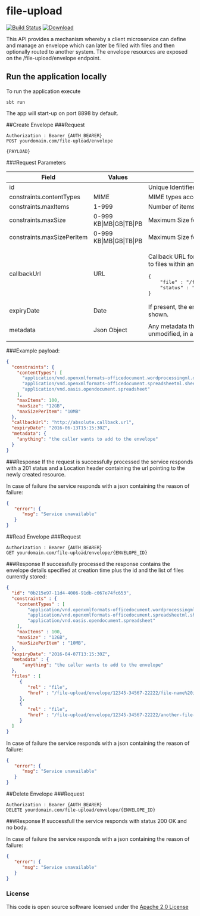 # file-upload

[![Build Status](https://travis-ci.org/hmrc/file-upload.svg?branch=master)](https://travis-ci.org/hmrc/file-upload) [ ![Download](https://api.bintray.com/packages/hmrc/releases/file-upload/images/download.svg) ](https://bintray.com/hmrc/releases/file-upload/_latestVersion)

This API provides a mechanism whereby a client microservice can define and manage an envelope which can later be filled with files and then optionally routed to another system.
The envelope resources are exposed on the /file-upload/envelope endpoint.

## Run the application locally

To run the application execute

```
sbt run
```

The app will start-up on port 8898 by default.

##Create Envelope
###Request
```
Authorization : Bearer {AUTH_BEARER}
POST yourdomain.com/file-upload/envelope

{PAYLOAD}
```

###Request Parameters
<md-table-container>
<table>
   <thead>
      <tr>
         <th>
            <div>Field</div>
         </th>
         <th>
            <div>Values</div>
         </th>
         <th>
            <div>Description</div>
         </th>
      </tr>
   </thead>
   <tbody>
      <tr>
         <td>id</td>
         <td>&nbsp;</td>
         <td>Unique Identifier for this envelope.</td>
      </tr>
      <tr>
         <td>constraints.contentTypes</td>
         <td>MIME</td>
         <td>MIME types accepted by this envelope</td>
      </tr>
      <tr>
         <td>constraints.maxItems</td>
         <td>1-999</td>
         <td>Number of items allowed in this envelope. Default is <strong>1</strong></td>
      </tr>
      <tr>
         <td>constraints.maxSize</td>
         <td>0-999 KB|MB|GB|TB|PB</td>
         <td>Maximum Size for the envelope. If not set, unlimited size</td>
      </tr>
      <tr>
         <td>constraints.maxSizePerItem</td>
         <td>0-999 KB|MB|GB|TB|PB</td>
         <td>Maximum Size for each file. If not set, unlimited size</td>
      </tr>
      <tr>
         <td>callbackUrl</td>
         <td>URL</td>
         <td>
            <p>Callback URL for status updates. A status message is sent to this endpoint for all updates to files within an envelope:</p>
            <pre>{<br>    "file" : "/file-upload/envelope/:envelope-id/:file-id",<br>    "status" : "QUARANTINED|CLEANED|AVAILABLE|TRANSFER-PENDING|IN-TRANSFER|TRANSFERRED"<br>}&nbsp;</pre>
         </td>
      </tr>
      <tr>
         <td>expiryDate</td>
         <td>Date</td>
         <td>If present, the envelope will automatically expire (and be removed) at the date and time shown.</td>
      </tr>
      <tr>
         <td>metadata</td>
         <td>
            <p>Json Object</p>
         </td>
         <td>Any metadata the client wishes to store against the envelope. Will be returned, unmodified, in a GET call</td>
      </tr>
   </tbody>
</table>
</md-table-container>

###Example payload:
```json
{
  "constraints": {
    "contentTypes": [
      "application/vnd.openxmlformats-officedocument.wordprocessingml.document",
      "application/vnd.openxmlformats-officedocument.spreadsheetml.sheet",
      "application/vnd.oasis.opendocument.spreadsheet"
    ],
    "maxItems": 100,
    "maxSize": "12GB",
    "maxSizePerItem": "10MB"
  },
  "callbackUrl": "http://absolute.callback.url",
  "expiryDate": "2016-06-13T15:15:30Z",
  "metadata": {
    "anything": "the caller wants to add to the envelope"
  }
}
```

###Response
If the request is successfully processed the service responds with a 201 status and a Location header containing the url pointing to the newly created resource.

In case of failure the service responds with a json containing the reason of failure:
```json
{
   "error": {
      "msg": "Service unavailable"
   }
}
```

##Read Envelope
###Request
```
Authorization : Bearer {AUTH_BEARER}
GET yourdomain.com/file-upload/envelope/{ENVELOPE_ID}
```

###Response
If successfully processed the response contains the envelope details specified at creation time plus the id and the list of files currently stored:
```json
{
  "id": "0b215e97-11d4-4006-91db-c067e74fc653",
  "constraints" : {
    "contentTypes" : [
        "application/vnd.openxmlformats-officedocument.wordprocessingml.document",
        "application/vnd.openxmlformats-officedocument.spreadsheetml.sheet",
        "application/vnd.oasis.opendocument.spreadsheet"
    ],
    "maxItems" : 100,
    "maxSize" : "12GB",
    "maxSizePerItem" : "10MB",
  },
  "expiryDate": "2016-04-07T13:15:30Z",
  "metadata" : {
      "anything": "the caller wants to add to the envelope"
  },
  "files" : [
     {
        "rel" : "file",
        "href" : "/file-upload/envelope/12345-34567-22222/file-name%20is-encoded.xlsx"
     },
     {
        "rel" : "file",
        "href" : "/file-upload/envelope/12345-34567-22222/another-file-name.docx"
     }
  ]
}
```

In case of failure the service responds with a json containing the reason of failure:
```json
{
   "error": {
      "msg": "Service unavailable"
   }
}
```

##Delete Envelope
###Request
```
Authorization : Bearer {AUTH_BEARER}
DELETE yourdomain.com/file-upload/envelope/{ENVELOPE_ID}
```

###Response
If successfull the service responds with status 200 OK and no body.

In case of failure the service responds with a json containing the reason of failure:
```json
{
   "error": {
      "msg": "Service unavailable"
   }
}
```

### License

This code is open source software licensed under the [Apache 2.0 License]("http://www.apache.org/licenses/LICENSE-2.0.html")
